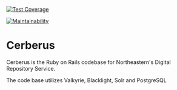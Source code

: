 [![Test Coverage](https://api.codeclimate.com/v1/badges/319fb72eb18232337a83/test_coverage)](https://codeclimate.com/github/NEU-Libraries/cerberus/test_coverage)

[![Maintainability](https://api.codeclimate.com/v1/badges/319fb72eb18232337a83/maintainability)](https://codeclimate.com/github/NEU-Libraries/cerberus/maintainability)

# Cerberus

Cerberus is the Ruby on Rails codebase for Northeastern's Digital Repository Service.

The code base utilizes Valkyrie, Blacklight, Solr and PostgreSQL
